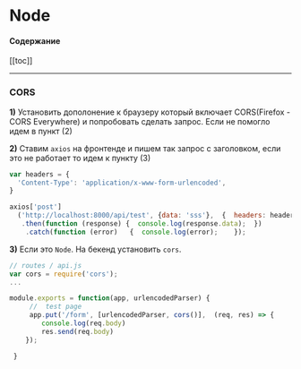 # Node
#### Содержание
[[toc]]

---


### CORS
**1)** Установить дополонение к браузеру который включает CORS(Firefox - CORS Everywhere) и попробовать сделать запрос. Если не помогло идем в пункт (2)

**2)** Ставим `axios` на фронтенде и пишем так запрос с заголовком, если это не работает то идем к пункту (3)

```js
var headers = {
  'Content-Type': 'application/x-www-form-urlencoded',
}

axios['post']
  ('http://localhost:8000/api/test', {data: 'sss'},  {  headers: headers  })
   .then(function (response) {  console.log(response.data);  })
    .catch(function (error)   {  console.log(error);    });

``` 

**3)** Если это `Node`.  На бекенд установить `cors`.

```js
// routes / api.js
var cors = require('cors');
...

module.exports = function(app, urlencodedParser) {
     //  test page
     app.put('/form', [urlencodedParser, cors()],  (req, res) => {
        console.log(req.body)
        res.send(req.body)
    });

 }
``` 
















